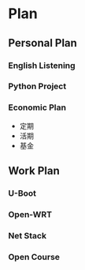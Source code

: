 # Plan

## Personal Plan

### English Listening

### Python Project

### Economic Plan
- 定期
- 活期
- 基金

## Work Plan

### U-Boot
### Open-WRT
### Net Stack
### Open Course